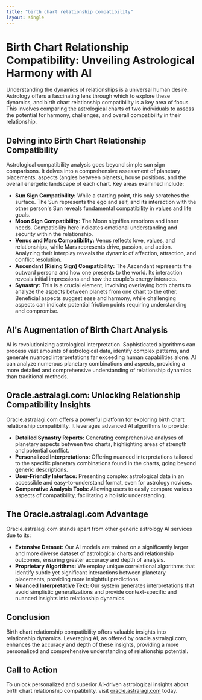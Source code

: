 ```yaml
---
title: "birth chart relationship compatibility"
layout: single
---
```


# Birth Chart Relationship Compatibility: Unveiling Astrological Harmony with AI

Understanding the dynamics of relationships is a universal human desire.  Astrology offers a fascinating lens through which to explore these dynamics, and birth chart relationship compatibility is a key area of focus. This involves comparing the astrological charts of two individuals to assess the potential for harmony, challenges, and overall compatibility in their relationship.

## Delving into Birth Chart Relationship Compatibility

Astrological compatibility analysis goes beyond simple sun sign comparisons.  It delves into a comprehensive assessment of planetary placements, aspects (angles between planets), house positions, and the overall energetic landscape of each chart.  Key areas examined include:

* **Sun Sign Compatibility:** While a starting point, this only scratches the surface. The Sun represents the ego and self, and its interaction with the other person's Sun reveals fundamental compatibility in values and life goals.
* **Moon Sign Compatibility:**  The Moon signifies emotions and inner needs.  Compatibility here indicates emotional understanding and security within the relationship.
* **Venus and Mars Compatibility:** Venus reflects love, values, and relationships, while Mars represents drive, passion, and action.  Analyzing their interplay reveals the dynamic of affection, attraction, and conflict resolution.
* **Ascendant (Rising Sign) Compatibility:** The Ascendant represents the outward persona and how one presents to the world. Its interaction reveals initial impressions and how the couple's energy interacts.
* **Synastry:** This is a crucial element, involving overlaying both charts to analyze the aspects between planets from one chart to the other.  Beneficial aspects suggest ease and harmony, while challenging aspects can indicate potential friction points requiring understanding and compromise.

## AI's Augmentation of Birth Chart Analysis

AI is revolutionizing astrological interpretation.  Sophisticated algorithms can process vast amounts of astrological data, identify complex patterns, and generate nuanced interpretations far exceeding human capabilities alone. AI can analyze numerous planetary combinations and aspects, providing a more detailed and comprehensive understanding of relationship dynamics than traditional methods.

## Oracle.astralagi.com: Unlocking Relationship Compatibility Insights

Oracle.astralagi.com offers a powerful platform for exploring birth chart relationship compatibility. It leverages advanced AI algorithms to provide:

* **Detailed Synastry Reports:**  Generating comprehensive analyses of planetary aspects between two charts, highlighting areas of strength and potential conflict.
* **Personalized Interpretations:**  Offering nuanced interpretations tailored to the specific planetary combinations found in the charts, going beyond generic descriptions.
* **User-Friendly Interface:** Presenting complex astrological data in an accessible and easy-to-understand format, even for astrology novices.
* **Comparative Analysis Tools:**  Allowing users to easily compare various aspects of compatibility, facilitating a holistic understanding.


## The Oracle.astralagi.com Advantage

Oracle.astralagi.com stands apart from other generic astrology AI services due to its:

* **Extensive Dataset:**  Our AI models are trained on a significantly larger and more diverse dataset of astrological charts and relationship outcomes, ensuring greater accuracy and depth of analysis.
* **Proprietary Algorithms:** We employ unique correlational algorithms that identify subtle yet significant interactions between planetary placements, providing more insightful predictions.
* **Nuanced Interpretative Text:** Our system generates interpretations that avoid simplistic generalizations and provide context-specific and nuanced insights into relationship dynamics.


## Conclusion

Birth chart relationship compatibility offers valuable insights into relationship dynamics.  Leveraging AI, as offered by oracle.astralagi.com, enhances the accuracy and depth of these insights, providing a more personalized and comprehensive understanding of relationship potential.


## Call to Action

To unlock personalized and superior AI-driven astrological insights about birth chart relationship compatibility, visit [oracle.astralagi.com](https://oracle.astralagi.com) today.